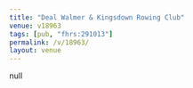 ```yaml
---
title: "Deal Walmer & Kingsdown Rowing Club"
venue: v18963
tags: [pub, "fhrs:291013"]
permalink: /v/18963/
layout: venue
---
```

null